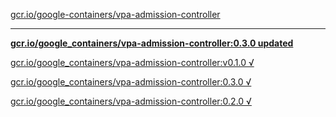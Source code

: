 [gcr.io/google-containers/vpa-admission-controller](https://hub.docker.com/r/sqeven/vpa-admission-controller/tags/) 

----
**[gcr.io/google_containers/vpa-admission-controller:0.3.0 updated](https://hub.docker.com/r/sqeven/vpa-admission-controller/tags/)**

[gcr.io/google_containers/vpa-admission-controller:v0.1.0 √](https://hub.docker.com/r/sqeven/vpa-admission-controller/tags/)

[gcr.io/google_containers/vpa-admission-controller:0.3.0 √](https://hub.docker.com/r/sqeven/vpa-admission-controller/tags/)

[gcr.io/google_containers/vpa-admission-controller:0.2.0 √](https://hub.docker.com/r/sqeven/vpa-admission-controller/tags/)

